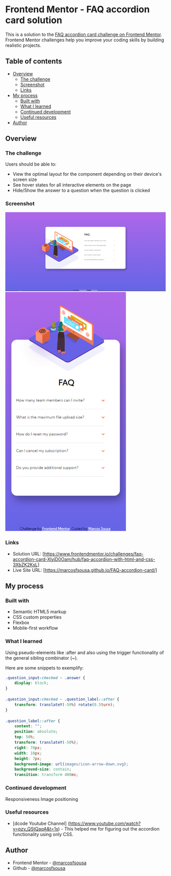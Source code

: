 # Frontend Mentor - FAQ accordion card solution

This is a solution to the [FAQ accordion card challenge on Frontend Mentor](https://www.frontendmentor.io/challenges/faq-accordion-card-XlyjD0Oam). Frontend Mentor challenges help you improve your coding skills by building realistic projects. 

## Table of contents

- [Overview](#overview)
  - [The challenge](#the-challenge)
  - [Screenshot](#screenshot)
  - [Links](#links)
- [My process](#my-process)
  - [Built with](#built-with)
  - [What I learned](#what-i-learned)
  - [Continued development](#continued-development)
  - [Useful resources](#useful-resources)
- [Author](#author)


## Overview

### The challenge

Users should be able to:

- View the optimal layout for the component depending on their device's screen size
- See hover states for all interactive elements on the page
- Hide/Show the answer to a question when the question is clicked

### Screenshot

![Desktop](.\images\FAQ_accordion_desktop.png)
![Mobile](.\images\FAQ_accordion_mobile.png)


### Links

- Solution URL: [https://www.frontendmentor.io/challenges/faq-accordion-card-XlyjD0Oam/hub/faq-accordion-with-html-and-css-3XbZK2KsL]
- Live Site URL: [https://marcosfsousa.github.io/FAQ-accordion-card/]

## My process

### Built with

- Semantic HTML5 markup
- CSS custom properties
- Flexbox
- Mobile-first workflow


### What I learned

Using pseudo-elements like :after and also using the trigger functionality of the general sibling combinator (~). 

 Here are some snippets to exemplify:
 
```css
.question_input:checked ~ .answer {
    display: block;
}

.question_input:checked ~ .question_label::after {
    transform: translateY(-50%) rotate(0.5turn);
}

.question_label::after {
    content: "";
    position: absolute;
    top: 50%;
    transform: translateY(-50%);
    right: 70px;
    width: 10px;
    height: 7px;
    background-image: url(images/icon-arrow-down.svg);
    background-size: contain;
    transition: transform 400ms;
```

### Continued development

Responsiveness
Image positioning

### Useful resources

- [dcode Youtube Channel] (https://www.youtube.com/watch?v=pzy_QStQaqA&t=1s) - This helped me for figuring out the accordion functionality using only CSS.

## Author

- Frontend Mentor - [@marcosfsousa](https://www.frontendmentor.io/profile/marcosfsousa)
- Github - [@marcosfsousa](https://github.com/marcosfsousa)

